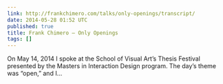 ```yaml
---
link: http://frankchimero.com/talks/only-openings/transcript/
date: 2014-05-28 01:52 UTC
published: true
title: Frank Chimero – Only Openings
tags: []
---
```


On May 14, 2014 I spoke at the School of Visual Art’s Thesis Festival presented by the Masters in Interaction Design program. The day’s theme was “open,” and I…
